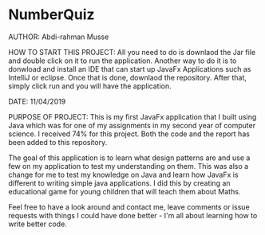# NumberQuiz
AUTHOR:
Abdi-rahman Musse

HOW TO START THIS PROJECT:
All you need to do is downlaod the Jar file and double click on it to run the application.
Another way to do it is to donwload and install an IDE that can start up JavaFx Applications such as IntelliJ or eclipse. Once that is done, downlaod the repository. After that, simply click run and you will have the application. 

DATE:
11/04/2019
  
PURPOSE OF PROJECT:
This is my first JavaFx application that I built using Java which was for one of my assignments in my second year of computer science. I received 74% for this project. Both the code and the report has been added to this repository.

The goal of this application is to learn what design patterns are and use a few on my application to test my understanding on them. This was also a change for me to test my knowledge on Java and learn how JavaFx is different to writing simple java applications. I did this by creating an educational game for young children that will teach them about Maths.

Feel free to have a look around and contact me, leave comments or issue requests with things I could have done better - I'm all about learning how to write better code.
